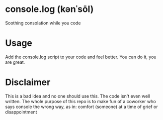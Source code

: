 # console.log (kənˈsōl)
Soothing consolation while you code

# Usage
Add the console.log script to your code and feel better. You can do it, you are great.


# Disclaimer
This is a bad idea and no one should use this. The code isn't even well written. The whole purpose of this repo is to make fun of a coworker who says console the wrong way, as in: comfort (someone) at a time of grief or disappointment
